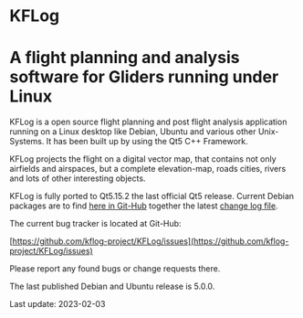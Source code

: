 KFLog
=====
A flight planning and analysis software for Gliders running under Linux
=====

KFLog is a open source flight planning and post flight analysis application running on a
Linux desktop like Debian, Ubuntu and various other Unix-Systems. It has been built up by
using the Qt5 C++ Framework.

KFLog projects the flight on a digital vector map, that contains not only
airfields and airspaces, but a complete elevation-map, roads cities, rivers
and lots of other interesting objects.

KFLog is fully ported to Qt5.15.2 the last official Qt5 release. Current
Debian packages are to find [here in Git-Hub](https://github.com/kflog-project/KFLog/tree/master/Releases)
together the latest [change log file](https://github.com/kflog-project/KFLog/blob/master/ChangeLog).

The current bug tracker is located at Git-Hub:

[https://github.com/kflog-project/KFLog/issues](https://github.com/kflog-project/KFLog/issues)

Please report any found bugs or change requests there.

The last published Debian and Ubuntu release is 5.0.0.

Last update: 2023-02-03

